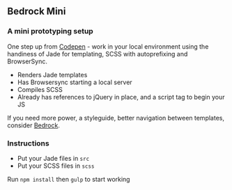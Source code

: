 ## Bedrock Mini

### A mini prototyping setup

One step up from <a href="http://codepen.io">Codepen</a> - work in your local environment using the handiness of Jade for templating, SCSS with autoprefixing and BrowserSync.

* Renders Jade templates
* Has Browsersync starting a local server
* Compiles SCSS
* Already has references to jQuery in place, and a script tag to begin your JS

If you need more power, a styleguide, better navigation between templates, consider <a href="http://bedrock.mono.company/">Bedrock</a>.

### Instructions

* Put your Jade files in `src`
* Put your SCSS files in `scss`

Run `npm install` then `gulp` to start working
